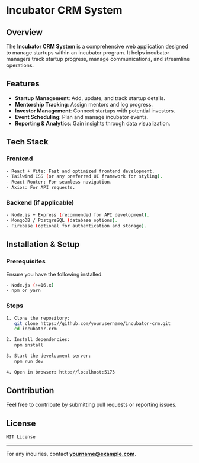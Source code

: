 # Incubator CRM System

## Overview
The **Incubator CRM System** is a comprehensive web application designed to manage startups within an incubator program. It helps incubator managers track startup progress, manage communications, and streamline operations.

## Features
- **Startup Management**: Add, update, and track startup details.
- **Mentorship Tracking**: Assign mentors and log progress.
- **Investor Management**: Connect startups with potential investors.
- **Event Scheduling**: Plan and manage incubator events.
- **Reporting & Analytics**: Gain insights through data visualization.

## Tech Stack
### Frontend
```bash
- React + Vite: Fast and optimized frontend development.
- Tailwind CSS (or any preferred UI framework for styling).
- React Router: For seamless navigation.
- Axios: For API requests.
```

### Backend (if applicable)
```bash
- Node.js + Express (recommended for API development).
- MongoDB / PostgreSQL (database options).
- Firebase (optional for authentication and storage).
```

## Installation & Setup
### Prerequisites
Ensure you have the following installed:
```bash
- Node.js (>=16.x)
- npm or yarn
```

### Steps
```bash
1. Clone the repository:
   git clone https://github.com/yourusername/incubator-crm.git
   cd incubator-crm

2. Install dependencies:
   npm install

3. Start the development server:
   npm run dev

4. Open in browser: http://localhost:5173
```

## Contribution
Feel free to contribute by submitting pull requests or reporting issues.

## License
```bash
MIT License
```

---

For any inquiries, contact **yourname@example.com**.

